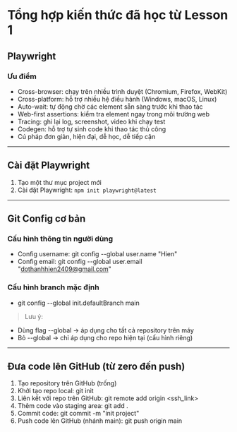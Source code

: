 # Tổng hợp kiến thức đã học từ Lesson 1

##  Playwright

### Ưu điểm
- Cross-browser: chạy trên nhiều trình duyệt (Chromium, Firefox, WebKit)  
- Cross-platform: hỗ trợ nhiều hệ điều hành (Windows, macOS, Linux)  
- Auto-wait: tự động chờ các element sẵn sàng trước khi thao tác  
- Web-first assertions: kiểm tra element ngay trong môi trường web  
- Tracing: ghi lại log, screenshot, video khi chạy test  
- Codegen: hỗ trợ tự sinh code khi thao tác thủ công  
- Cú pháp đơn giản, hiện đại, dễ học, dễ tiếp cận  

---

##  Cài đặt Playwright
1. Tạo một thư mục project mới  
2. Cài đặt Playwright: `npm init playwright@latest ` 

---

##  Git Config cơ bản

### Cấu hình thông tin người dùng
- Config username: git config --global user.name "Hien"  
- Config email: git config --global user.email "dothanhhien2409@gmail.com"  

### Cấu hình branch mặc định
- git config --global init.defaultBranch main  

>Lưu ý:  
- Dùng flag --global → áp dụng cho tất cả repository trên máy  
- Bỏ --global → chỉ áp dụng cho repo hiện tại (cấu hình riêng)  

---

##  Đưa code lên GitHub (từ zero đến push)
1. Tạo repository trên GitHub (trống)  
2. Khởi tạo repo local: git init  
3. Liên kết với repo trên GitHub: git remote add origin <ssh_link>  
4. Thêm code vào staging area: git add .  
5. Commit code: git commit -m "init project"  
6. Push code lên GitHub (nhánh main): git push origin main  
